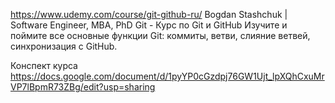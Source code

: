https://www.udemy.com/course/git-github-ru/
Bogdan Stashchuk | Software Engineer, MBA, PhD
Git - Курс по Git и GitHub
Изучите и поймите все основные функции Git: коммиты, ветви, слияние ветвей, синхронизация с GitHub.

Конспект курса
https://docs.google.com/document/d/1pyYP0cGzdpj76GW1Ujt_lpXQhCxuMrVP7lBpmR73ZBg/edit?usp=sharing
